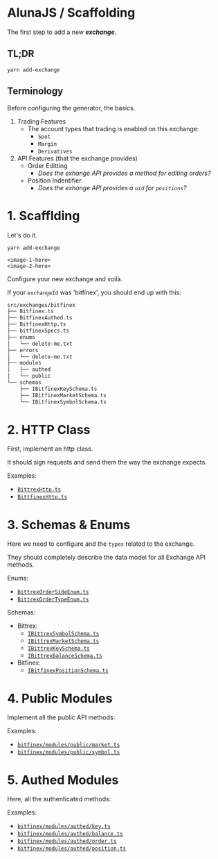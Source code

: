 # AlunaJS / Scaffolding

The first step to add a new **_exchange_**.

## TL;DR

```
yarn add-exchange
```

## Terminology

Before configuring the generator, the basics.

 1. Trading Features
    - The account types that trading is enabled on this exchange:
      - `Spot`
      - `Margin`
      - `Derivatives`
 1. API Features (that the exchange provides)
    - Order Editting
      - _Does the exhange API provides a method for editing orders?_
    - Position Indentifier
      - _Does the exhange API provides a `uid` for `positions`?_

# 1. Scafflding

Let's do it.

```
yarn add-exchange
```

`<image-1-here>`<br/>
`<image-2-here>`

Configure your new exchange and voilà.

If your `exchangeId` was 'bitfinex', you should end up with this:

```bash
src/exchanges/bitfinex
├── Bitfinex.ts
├── BitfinexAuthed.ts
├── BitfinexHttp.ts
├── bitfinexSpecs.ts
├── enums
│   └── delete-me.txt
├── errors
│   └── delete-me.txt
├── modules
│   ├── authed
│   └── public
└── schemas
    ├── IBitfinexKeySchema.ts
    ├── IBitfinexMarketSchema.ts
    └── IBitfinexSymbolSchema.ts
```

# 2. HTTP Class

First, implement an http class.

It should sign requests and send them the way the exchange expects.

Examples:
 - [`BittrexHttp.ts`](http://github.com/alunacrypto/alunajs)
 - [`BittfinexHttp.ts`](http://github.com/alunacrypto/alunajs)


# 3. Schemas & Enums

Here we need to configure and the `types` related to the exchange.

They should completely describe the data model for all Exchange API methods.

Enums:
- [`BittrexOrderSideEnum.ts`](http://github.com/alunacrypto/alunajs)
- [`BittrexOrderTypeEnum.ts`](http://github.com/alunacrypto/alunajs)

Schemas:
 - Bittrex:
   - [`IBittrexSymbolSchema.ts`](http://github.com/alunacrypto/alunajs)
   - [`IBittrexMarketSchema.ts`](http://github.com/alunacrypto/alunajs)
   - [`IBittrexKeySchema.ts`](http://github.com/alunacrypto/alunajs)
   - [`IBittrexBalanceSchema.ts`](http://github.com/alunacrypto/alunajs)
- Bitfinex:
   - [`IBitfinexPositionSchema.ts`](http://github.com/alunacrypto/alunajs)


# 4. Public Modules

Implement all the public API methods:

Examples:

 - [`bitfinex/modules/public/market.ts`](http://github.com/alunacrypto/alunajs)
 - [`bitfinex/modules/public/symbol.ts`](http://github.com/alunacrypto/alunajs)


# 5. Authed Modules

Here, all the authenticated methods:

Examples:

 - [`bitfinex/modules/authed/key.ts`](http://github.com/alunacrypto/alunajs)
 - [`bitfinex/modules/authed/balance.ts`](http://github.com/alunacrypto/alunajs)
 - [`bitfinex/modules/authed/order.ts`](http://github.com/alunacrypto/alunajs)
 - [`bitfinex/modules/authed/position.ts`](http://github.com/alunacrypto/alunajs)
